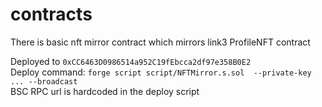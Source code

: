 # contracts

There is basic nft mirror contract which mirrors link3 ProfileNFT contract

Deployed to `0xCC6463D0986514a952C19fEbcca2df97e358B0E2`  
Deploy command: `forge script script/NFTMirror.s.sol  --private-key ... --broadcast`  
BSC RPC url is hardcoded in the deploy script  
